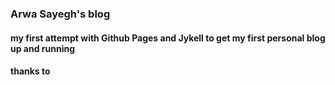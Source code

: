 ### Arwa Sayegh's blog
#### my first attempt with Github Pages and Jykell to get my first personal blog up and running
#### thanks to <a href="Jonathan Mcglone" onclick='window.open("http://jmcglone.com/guides/github-pages/");return false;'></a>